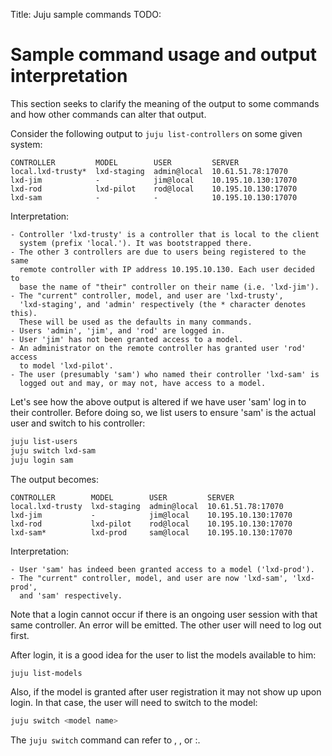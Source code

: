 Title: Juju sample commands
TODO: 


# Sample command usage and output interpretation

This section seeks to clarify the meaning of the output to some commands and
how other commands can alter that output.

Consider the following output to `juju list-controllers` on some given system:

```no-highlight
CONTROLLER         MODEL        USER         SERVER
local.lxd-trusty*  lxd-staging  admin@local  10.61.51.78:17070
lxd-jim            -            jim@local    10.195.10.130:17070
lxd-rod            lxd-pilot    rod@local    10.195.10.130:17070
lxd-sam            -            -            10.195.10.130:17070
```

Interpretation:

    - Controller 'lxd-trusty' is a controller that is local to the client
      system (prefix 'local.'). It was bootstrapped there.
    - The other 3 controllers are due to users being registered to the same
      remote controller with IP address 10.195.10.130. Each user decided to
      base the name of "their" controller on their name (i.e. 'lxd-jim').
    - The "current" controller, model, and user are 'lxd-trusty',
      'lxd-staging', and 'admin' respectively (the * character denotes this).
      These will be used as the defaults in many commands.
    - Users 'admin', 'jim', and 'rod' are logged in.
    - User 'jim' has not been granted access to a model.
    - An administrator on the remote controller has granted user 'rod' access
      to model 'lxd-pilot'.
    - The user (presumably 'sam') who named their controller 'lxd-sam' is
      logged out and may, or may not, have access to a model.

Let's see how the above output is altered if we have user 'sam' log in to their
controller. Before doing so, we list users to ensure 'sam' is the actual user
and switch to his controller:

```bash
juju list-users
juju switch lxd-sam
juju login sam
```

The output becomes:

```no-highlight
CONTROLLER        MODEL        USER         SERVER
local.lxd-trusty  lxd-staging  admin@local  10.61.51.78:17070
lxd-jim           -            jim@local    10.195.10.130:17070
lxd-rod           lxd-pilot    rod@local    10.195.10.130:17070
lxd-sam*          lxd-prod     sam@local    10.195.10.130:17070
```

Interpretation:

    - User 'sam' has indeed been granted access to a model ('lxd-prod').
    - The "current" controller, model, and user are now 'lxd-sam', 'lxd-prod',
      and 'sam' respectively.

Note that a login cannot occur if there is an ongoing user session with that
same controller. An error will be emitted. The other user will need to log out
first.

After login, it is a good idea for the user to list the models available to him:

```bash
juju list-models
```

Also, if the model is granted after user registration it may not show up upon
login. In that case, the user will need to switch to the model:

```bash
juju switch <model name>
```

The `juju switch` command can refer to <controller name>, <model name>, or
<controller name>:<model name>.
